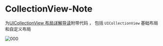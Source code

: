 # CollectionView-Note


为[UICollectionView 布局详解导读](https://www.jianshu.com/p/6f18448c327f)附带代码 ， 包括 `UICollectionView` 基础布局和自定义布局

![000](https://github.com/smalldu/CollectionView-Note/blob/master/sc01.gif)











